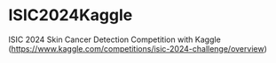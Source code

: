 # ISIC2024Kaggle
ISIC 2024 Skin Cancer Detection Competition with Kaggle (https://www.kaggle.com/competitions/isic-2024-challenge/overview)
